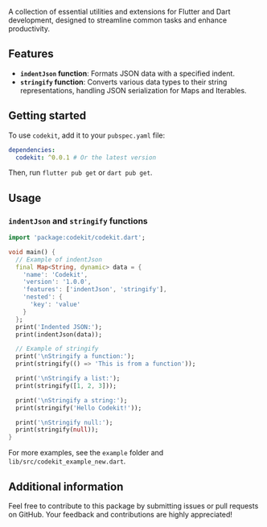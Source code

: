 A collection of essential utilities and extensions for Flutter and Dart development, designed to streamline common tasks and enhance productivity.

## Features

- **`indentJson` function**: Formats JSON data with a specified indent.
- **`stringify` function**: Converts various data types to their string representations, handling JSON serialization for Maps and Iterables.

## Getting started

To use `codekit`, add it to your `pubspec.yaml` file:

```yaml
dependencies:
  codekit: ^0.0.1 # Or the latest version
```

Then, run `flutter pub get` or `dart pub get`.

## Usage

### `indentJson` and `stringify` functions

```dart
import 'package:codekit/codekit.dart';

void main() {
  // Example of indentJson
  final Map<String, dynamic> data = {
    'name': 'Codekit',
    'version': '1.0.0',
    'features': ['indentJson', 'stringify'],
    'nested': {
      'key': 'value'
    }
  };
  print('Indented JSON:');
  print(indentJson(data));

  // Example of stringify
  print('\nStringify a function:');
  print(stringify(() => 'This is from a function'));

  print('\nStringify a list:');
  print(stringify([1, 2, 3]));

  print('\nStringify a string:');
  print(stringify('Hello Codekit!'));

  print('\nStringify null:');
  print(stringify(null));
}
```

For more examples, see the `example` folder and `lib/src/codekit_example_new.dart`.

## Additional information

Feel free to contribute to this package by submitting issues or pull requests on GitHub. Your feedback and contributions are highly appreciated!
